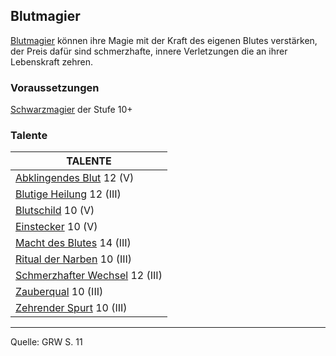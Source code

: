 ## Blutmagier

[Blutmagier](charaktere-heldenklassen-blutmagier.md) können ihre Magie mit der Kraft des eigenen Blutes verstärken, der Preis dafür sind schmerzhafte, innere Verletzungen die an ihrer Lebenskraft zehren.

### Voraussetzungen

[Schwarzmagier](charaktere-klasse-schwarzmagier.md) der Stufe 10+

### Talente

| TALENTE                                                            |
| ------------------------------------------------------------------ |
| [Abklingendes Blut](talente/abklingendes-blut.md) 12 (V)           |
| [Blutige Heilung](talente/blutige-heilung.md) 12 (III)             |
| [Blutschild](talente/blutschild.md) 10 (V)                         |
| [Einstecker](talente/einstecker.md) 10 (V)                         |
| [Macht des Blutes](talente/macht-des-blutes.md) 14 (III)           |
| [Ritual der Narben](talente/ritual-der-narben.md) 10 (III)         |
| [Schmerzhafter Wechsel](talente/schmerzhafter-wechsel.md) 12 (III) |
| [Zauberqual](talente/zauberqual.md) 10 (III)                       |
| [Zehrender Spurt](talente/zehrender-spurt.md) 10 (III)             |

---

Quelle: GRW S. 11
